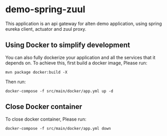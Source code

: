 # demo-spring-zuul
This application is an api gateway for alten demo application, using spring eureka client, actuator and zuul proxy.

## Using Docker to simplify development

You can also fully dockerize your application and all the services that it depends on.
To achieve this, first build a docker image, Please run:

    mvn package docker:build -X

Then run:

    docker-compose -f src/main/docker/app.yml up -d

## Close Docker container

To close docker container, Please run:
    
    docker-compose -f src/main/docker/app.yml down
